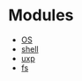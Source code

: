 # Modules
* [OS](os/index.md)
* [shell](shell/index.md)
* [uxp](uxp/index.md)
* [fs](FileSystem.md)
